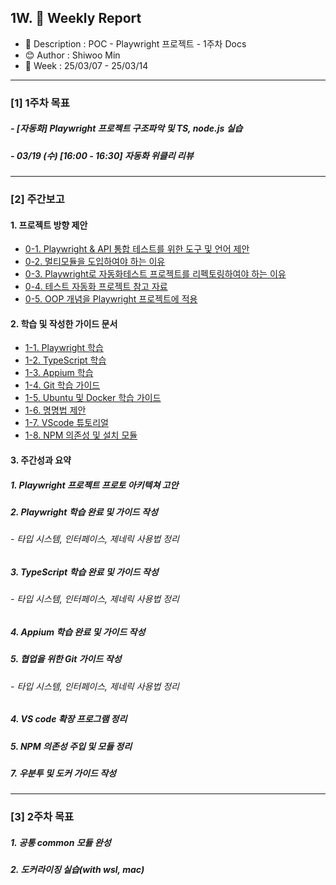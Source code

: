 ## 1W. 📝 Weekly Report

- 📌 Description : POC - Playwright 프로젝트 - 1주차 Docs
- 😊 Author : Shiwoo Min
- 📅 Week : 25/03/07 - 25/03/14

---

### [1] 1주차 목표

##### - [자동화] Playwright 프로젝트 구조파악 및 TS, node.js 실습

##### - 03/19 (수) [16:00 - 16:30] 자동화 위클리 리뷰

---

### [2] 주간보고

#### 1. 프로젝트 방향 제안

- [0-1. Playwright & API 통합 테스트를 위한 도구 및 언어 제안](0w-1_Recommended_Playwright&API.md)
- [0-2. 멀티모듈을 도입하여야 하는 이유](0w-2_Multi-Module_Architecture.md)
- [0-3. Playwright로 자동화테스트 프로젝트를 리펙토링하여야 하는 이유](0w-3_Refactoring_With_Playwright.md)
- [0-4. 테스트 자동화 프로젝트 참고 자료](0w-4_Reference.md)
- [0-5. OOP 개념을 Playwright 프로젝트에 적용](0w-5_OOP_Concepts.md)

#### 2. 학습 및 작성한 가이드 문서

- [1-1. Playwright 학습](1w-1_Playwright_Guide.md)
- [1-2. TypeScript 학습](1w-2_Typescript_Guide.md)
- [1-3. Appium 학습](docs/1w-3_Appium-Guide.md)
- [1-4. Git 학습 가이드](1w-4_Git-Guide.md)
- [1-5. Ubuntu 및 Docker 학습 가이드](1w-5_Ubuntu&Docker-Guide.md)
- [1-6. 명명법 제안](1w-6_NamingConventions.md)
- [1-7. VScode 튜토리얼](1w-7_VScode-extensions.md)
- [1-8. NPM 의존성 및 설치 모듈](1w-8_NPM-related.md)

#### 3. 주간성과 요약

##### 1. Playwright 프로젝트 프로토 아키텍쳐 고안

##### 2. Playwright 학습 완료 및 가이드 작성

###### - 타입 시스템, 인터페이스, 제네릭 사용법 정리

##### 3. TypeScript 학습 완료 및 가이드 작성

###### - 타입 시스템, 인터페이스, 제네릭 사용법 정리

##### 4. Appium 학습 완료 및 가이드 작성

##### 5. 협업을 위한 Git 가이드 작성

###### - 타입 시스템, 인터페이스, 제네릭 사용법 정리

##### 4. VS code 확장 프로그램 정리

##### 5. NPM 의존성 주입 및 모듈 정리



##### 7. 우분투 및 도커 가이드 작성

---

### [3] 2주차 목표

##### 1. 공통 common 모듈 완성

##### 2. 도커라이징 실습(with wsl, mac)
